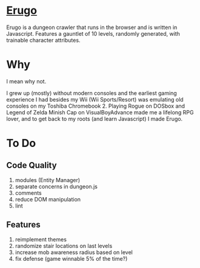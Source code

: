 # [Erugo](https://na4n.github.io/erugo) 
Erugo is a dungeon crawler that runs in the browser and is written in Javascript.
Features a gauntlet of 10 levels, randomly generated, with trainable character attributes. 

# Why
I mean why not.

I grew up (mostly) without modern consoles and the earliest gaming experience I had besides my Wii (Wii Sports/Resort) was emulating old consoles on my Toshiba Chromebook 2. Playing Rogue on DOSbox and Legend of Zelda Minish Cap on VisualBoyAdvance made me a lifelong RPG lover, and to get back to my roots (and learn Javascript) I made Erugo.

# To Do
## Code Quality
1. modules (Entity Manager)
2. separate concerns in dungeon.js
3. comments
4. reduce DOM manipulation
5. lint 

## Features
1. reimplement themes
2. randomize stair locations on last levels
3. increase mob awareness radius based on level
4. fix defense (game winnable 5% of the time?)

